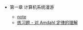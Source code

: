 * 第一章 计算机系统漫游

	* [note](https://github.com/YangXiaoHei/OS/blob/master/CSAPP/第一章%20计算机系统漫游/README.md)
	* [练习题 - 对 Amdahl 定律的理解](https://github.com/YangXiaoHei/OS/blob/master/CSAPP/第一章%20计算机系统漫游/练习题.md)